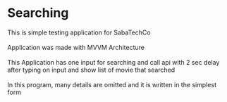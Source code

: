 # Searching

This is simple testing application for SabaTechCo<br><br>
Application was made with MVVM Architecture<br><br>
This Application has one input for searching and call api with 2 sec delay after typing on input and show list of movie that searched<br><br>
In this program, many details are omitted and it is written in the simplest form<br><br>


